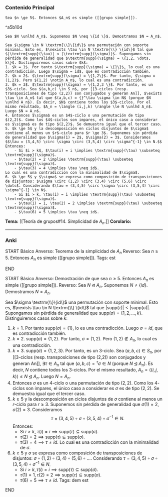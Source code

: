 ### Contenido Principal

```ad-theorem
Sea $n \ge 5$. Entonces $A_n$ es simple ([[grupo simple]]).
```

^a5b10d

```ad-proof
Sea $N \unlhd A_n$. Suponemos $N \neq \{id \}$. Demostramos $N = A_n$. 

Sea $\sigma \in N \textrm{\\}\{id\}$ una permutación con soporte minimal. Esto es, $\nexists \tau \in N \textrm{\\} \{id\}$ tal que $|\textrm{supp}(\tau)| < |\textrm{supp}(\sigma)|$. Supongamos sin pérdida de generalidad que $\textrm{supp}(\sigma) = \{1,2, \dots, k\}$. Distinguiremos casos sobre $k$:
1. $k = 1$. Por tanto $\textrm{supp}(\sigma) = \{1\}$, lo cual es una contradicción. Luego $\sigma = id$, que es contradicción también.
2. $k = 2$. $\textrm{supp}(\sigma) = \{1,2\}$. Por tanto, $\sigma = (1,2)$. Pero $(1,2) \notin A_n$, lo cual es una contradicción.
3. $k = 3$. $\textrm{supp}(\sigma) = \{1,2,3 \}$. Por tanto, es un $3$-ciclo. Sea $(a,b,c) \in S_n$, por [[3-ciclos (resp. transposiciones de tipo (2,2)) son conjugados y generan An]], $\exists \tau \in A_n$ tal que $(a,b,c) = {}^\tau \sigma \in N$ (porque $N \unlhd A_n$). Es decir, $N$ contiene todos los $3$-ciclos. Por el mismo resultado, $A_n = \langle (i,j,k) \rangle \le N \unlhd A_n$. Luego $N = A_n$.
4. Entonces $\sigma$ es un $4$-ciclo o una permutación de tipo $(2,2)$. Como los $4$-ciclos son impares, el único caso a considerar es $\sigma$ es de tipo $(2,2)$. Se demuestra igual que el tercer caso.
5. $k \ge 5$ y la descomposición en ciclos disjuntos de $\sigma$ contiene al menos un $r$-ciclo para $r \ge 3$. Suponemos sin pérdida de generalidad que $\sigma(1) = 2$, $\sigma(2) = 3$. Consideramos
$$\tau = (3,4,5) \circ \sigma \circ (3,5,4) \circ \sigma^{-1} \in N.$$
Entonces:
	- Si $i > k$, $\tau(i) = i \implies \textrm{supp}(\tau) \subseteq \textrm{supp}(\sigma)$.
	- $\tau(2) = 2 \implies \textrm{supp}(\tau) \subseteq \textrm{supp}(\sigma)$.
	- $\tau(3) = 4 \implies \tau \neq id$.
Lo cual es una contradicción con la minimalidad de $\sigma$.
6. $k \ge 5$ y $\sigma$ se expresa como composición de transposiciones de disjuntos: $\sigma \circ (1,2) \circ (3,4) \circ (5,6) \circ \dots$. Considerando $\tau = (3,4,5) \circ \sigma \circ (3,5,4) \circ \sigma^{-1} \in N$.
	- Si $i > k, \tau(i) = i \implies \textrm{supp}(\tau) \subseteq \textrm{supp}(\sigma)$.
	- $\tau(1) = 1, \tau(2) = 2 \implies \textrm{supp}(\tau) \subseteq \textrm{supp}(\sigma)$.
	- $\tau(6) = 5 \implies \tau \neq id$.
```

**Tema:** [[Teoría de grupos#14. Simplicidad de $A_n$.]]
**Corolario:**

---
### Anki

START
Básico
Anverso: Teorema de la simplicidad de $A_n$
Reverso: Sea $n \ge 5$. Entonces $A_n$ es simple ([[grupo simple]]).
Tags: est
<!--ID: 1730228001534-->
END

START
Básico
Anverso: Demostración de que sea $n \ge 5$. Entonces $A_n$ es simple ([[grupo simple]]).
Reverso: Sea $N \unlhd A_n$. Suponemos $N \neq \{id \}$. Demostramos $N = A_n$. 

Sea $\sigma \textrm{\\}\{id\}$ una permutación con soporte minimal. Esto es, $\nexists \tau \in N \textrm{\\} \{id\}$ tal que $|\textrm{supp}(\tau)| < |\textrm{supp}(\sigma)|$. Supongamos sin pérdida de generalidad que $\textrm{supp}(\sigma) = \{1,2, \dots, k\}$. Distinguiremos casos sobre $k$:
1. $k = 1$. Por tanto $\textrm{supp}(\sigma) = \{1\}$, lo es una contradicción. Luego $\sigma = id$, que es contradicción también.
2. $k = 2$. $\textrm{supp}(\sigma) = \{1,2\}$. Por tanto, $\sigma = (1,2)$. Pero $(1,2) \notin A_n$, lo cual es una contradicción.
3. $k = 3$. $\textrm{supp}(\sigma) = \{1,2,3 \}$. Por tanto, es un $3$-ciclo. Sea $(a,b,c) \in S_n$, por [[3-ciclos (resp. transposiciones de tipo (2,2)) son conjugados y generan An]], $\exists \tau \in A_n$ tal que $(a,b,c) = {}^\tau \sigma \in N$ (porque $N \unlhd A_n$). Es decir, $N$ contiene todos los $3$-ciclos. Por el mismo resultado, $A_n = \langle (i,j,k) \rangle \le N \unlhd A_n$. Luego $N = A_n$.
4. Entonces $\sigma$ es un $4$-ciclo o una permutación de tipo $(2,2)$. Como los $4$-ciclos son impares, el único caso a considerar es $\sigma$ es de tipo $(2,2)$. Se demuestra igual que el tercer caso.
5. $k \ge 5$ y la descomposición en ciclos disjuntos de $\sigma$ contiene al menos un $r$-ciclo para $r \ge 3$. Suponemos sin pérdida de generalidad que $\sigma(1) = 2$, $\sigma(2) = 3$. Consideramos
$$\tau = (3,4,5) \circ \sigma \circ (3,5,4) \circ \sigma^{-1} \in N.$$
Entonces:
	- Si $i > k$, $\tau(i) = i \implies \textrm{supp}(\tau) \subseteq \textrm{supp}(\sigma)$.
	- $\tau(2) = 2 \implies \textrm{supp}(\tau) \subseteq \textrm{supp}(\sigma)$.
	- $\tau(3) = 4 \implies \tau \neq id$.
Lo cual es una contradicción con la minimalidad de $\sigma$.
6. $k \ge 5$ y $\sigma$ se expresa como composición de transposiciones de disjuntos: $\sigma \circ (1,2) \circ (3,4) \circ (5,6) \circ \dots$. Considerando $\tau = (3,4,5) \circ \sigma \circ (3,5,4) \circ \sigma^{-1} \in N$.
	- Si $i > k, \tau(i) = i \implies \textrm{supp}(\tau) \subseteq \textrm{supp}(\sigma)$.
	- $\tau(1) = 1, \tau(2) = 2 \implies \textrm{supp}(\tau) \subseteq \textrm{supp}(\sigma)$.
	- $\tau(6) = 5 \implies \tau \neq id$.
Tags: dem est
<!--ID: 1730368366085-->
END

